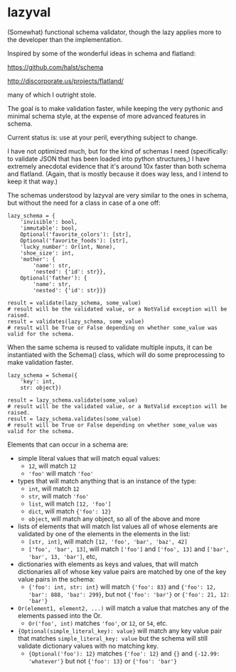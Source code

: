 lazyval
=======

(Somewhat) functional schema validator, though the lazy applies more to the developer than the implementation.

Inspired by some of the wonderful ideas in schema and flatland: 

https://github.com/halst/schema

http://discorporate.us/projects/flatland/

many of which I outright stole.

The goal is to make validation faster, while keeping the very pythonic and minimal schema style, at the expense of more advanced features in schema.

Current status is: use at your peril, everything subject to change.

I have not optimized much, but for the kind of schemas I need (specifically: to validate JSON that has been loaded into python structures,) I have extremely anecdotal evidence that it's around 10x faster than both schema and flatland. (Again, that is mostly because it does way less, and I intend to keep it that way.)

The schemas understood by lazyval are very similar to the ones in schema, but without the need for a class in case of a one off:

    lazy_schema = {
        'invisible': bool,
        'immutable': bool,
        Optional('favorite_colors'): [str],
        Optional('favorite_foods'): [str],
        'lucky_number': Or(int, None),
        'shoe_size': int,
        'mother': {
            'name': str,
            'nested': {'id': str}},
        Optional('father'): {
            'name': str,
            'nested': {'id': str}}}
    
    result = validate(lazy_schema, some_value)
    # result will be the validated value, or a NotValid exception will be raised.
    result = validates(lazy_schema, some_value)
    # result will be True or False depending on whether some_value was valid for the schema.
    
When the same schema is reused to validate multiple inputs, it can be instantiated with the Schema() class, which will do some preprocessing to make validation faster.

    lazy_schema = Schema({
        'key': int,
        str: object})
    
    result = lazy_schema.validate(some_value)
    # result will be the validated value, or a NotValid exception will be raised.
    result = lazy_schema.validates(some_value)
    # result will be True or False depending on whether some_value was valid for the schema.

Elements that can occur in a schema are: 

  * simple literal values that will match equal values: 
    * `12`, will match `12`
    * `'foo'` will match `'foo'`
  * types that will match anything that is an instance of the type: 
    * `int`, will match `12`
    * `str`, will match `'foo'`
    * `list`, will match `[12, 'foo']`
    * `dict`, will match `{'foo': 12}`
    * `object`, will match any object, so all of the above and more
  * lists of elements that will match list values all of whose elements are validated by one of the elements in the elements in the list: 
    * `[str, int]`, will match `[12, 'foo', 'bar', 'baz', 42]`
    * `['foo', 'bar', 13]`, will match `['foo']` and `['foo', 13]` and `['bar', 'bar', 13, 'bar']`, etc,
  * dictionaries with elements as keys and values, that will match dictionaries all of whose key value pairs are matched by one of the key value pairs in the schema:
    * `{'foo': int, str: int}` will match `{'foo': 83}` and `{'foo': 12, 'bar': 888, 'baz': 299}`, but not `{'foo': 'bar'}` or `{'foo': 21, 12: 'bar'}`
  * `Or(element1, element2, ...)` will match a value that matches any of the elements passed into the Or.
    * `Or('foo', int)` matches `'foo'`, or `12`, or `54`, etc. 
  * `{Optional(simple_literal_key): value}` will match any key value pair that matches `simple_literal_key: value` but the schema will still validate dictionary values with no matching key.
    * `{Optional('foo'): 12}` matches `{'foo': 12}` and `{}` and `{-12.99: 'whatever'}` but not `{'foo': 13}` or `{'foo': 'bar'}`
